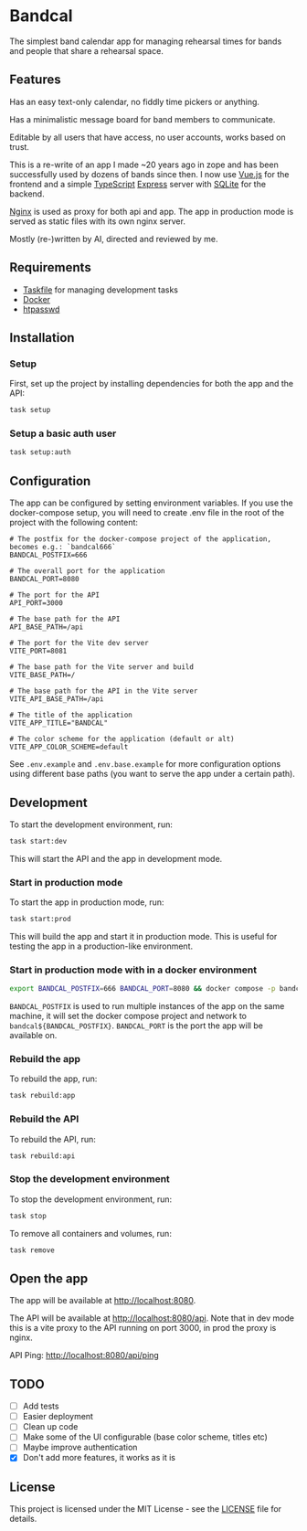 # Bandcal

The simplest band calendar app for managing rehearsal times for bands and people
that share a rehearsal space.

## Features

Has an easy text-only calendar, no fiddly time pickers or anything.

Has a minimalistic message board for band members to communicate.

Editable by all users that have access, no user accounts, works based on trust.

This is a re-write of an app I made ~20 years ago in zope and has been successfully used by dozens of bands since then. I now use [Vue.js](https://vuejs.org/) for the frontend and a simple [TypeScript](https://www.typescriptlang.org/) [Express](https://expressjs.com/) server with [SQLite](https://www.sqlite.org/) for the backend.

[Nginx](https://nginx.org/) is used as proxy for both api and app. The app in production mode is served as static files with its own nginx server.

Mostly (re-)written by AI, directed and reviewed by me.

## Requirements

- [Taskfile](https://taskfile.dev/#/installation) for managing development tasks
- [Docker](https://www.docker.com/)
- [htpasswd](https://httpd.apache.org/docs/2.4/programs/htpasswd.html)

## Installation

### Setup

First, set up the project by installing dependencies for both the app and the API:
```bash
task setup
```

### Setup a basic auth user

```bash
task setup:auth
```

## Configuration

The app can be configured by setting environment variables. If you use the docker-compose setup, you will need to create .env file in the root of the project with the following content:

```env
# The postfix for the docker-compose project of the application, becomes e.g.: `bandcal666`
BANDCAL_POSTFIX=666

# The overall port for the application
BANDCAL_PORT=8080

# The port for the API
API_PORT=3000

# The base path for the API
API_BASE_PATH=/api

# The port for the Vite dev server
VITE_PORT=8081

# The base path for the Vite server and build
VITE_BASE_PATH=/

# The base path for the API in the Vite server
VITE_API_BASE_PATH=/api

# The title of the application
VITE_APP_TITLE="BANDCAL"

# The color scheme for the application (default or alt)
VITE_APP_COLOR_SCHEME=default
```

See `.env.example` and `.env.base.example` for more configuration options using different base paths (you want to serve the app under a certain path).

## Development

To start the development environment, run:
```bash
task start:dev
```

This will start the API and the app in development mode.

### Start in production mode

To start the app in production mode, run:
```bash
task start:prod
```

This will build the app and start it in production mode. This is useful for testing the app in a production-like environment.

### Start in production mode with in a docker environment

```bash
export BANDCAL_POSTFIX=666 BANDCAL_PORT=8080 && docker compose -p bandcal${BANDCAL_POSTFIX} up
```

`BANDCAL_POSTFIX` is used to run multiple instances of the app on the same machine, it will set the docker compose project and network to `bandcal${BANDCAL_POSTFIX}`.
`BANDCAL_PORT` is the port the app will be available on.

### Rebuild the app

To rebuild the app, run:
```bash
task rebuild:app
```

### Rebuild the API

To rebuild the API, run:
```bash
task rebuild:api
```

### Stop the development environment

To stop the development environment, run:
```bash
task stop
```

To remove all containers and volumes, run:
```bash
task remove
```

## Open the app

The app will be available at [http://localhost:8080](http://localhost:8080).

The API will be available at [http://localhost:8080/api](http://localhost:8080/api).
Note that in dev mode this is a vite proxy to the API running on port 3000, in prod the proxy is nginx.

API Ping: [http://localhost:8080/api/ping](http://localhost:8080/api/ping)

## TODO

- [ ] Add tests
- [ ] Easier deployment
- [ ] Clean up code
- [ ] Make some of the UI configurable (base color scheme, titles etc)
- [ ] Maybe improve authentication
- [X] Don't add more features, it works as it is

## License

This project is licensed under the MIT License - see the [LICENSE](LICENSE) file for details.
